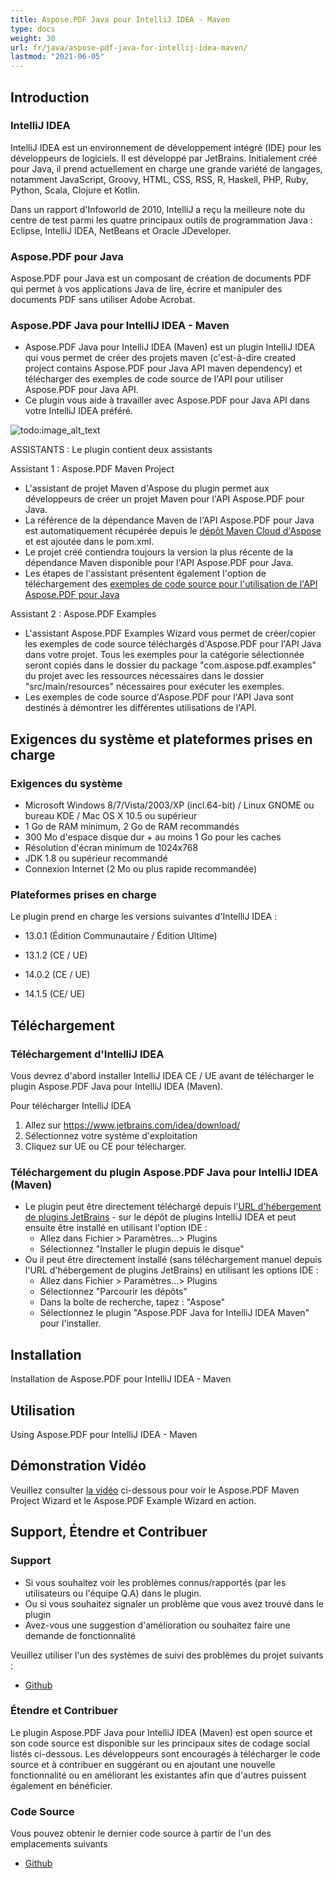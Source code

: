```yaml
---
title: Aspose.PDF Java pour IntelliJ IDEA - Maven
type: docs
weight: 30
url: fr/java/aspose-pdf-java-for-intellij-idea-maven/
lastmod: "2021-06-05"
---
```


## Introduction

### IntelliJ IDEA

IntelliJ IDEA est un environnement de développement intégré (IDE) pour les développeurs de logiciels. Il est développé par JetBrains. Initialement créé pour Java, il prend actuellement en charge une grande variété de langages, notamment JavaScript, Groovy, HTML, CSS, RSS, R, Haskell, PHP, Ruby, Python, Scala, Clojure et Kotlin.

Dans un rapport d'Infoworld de 2010, IntelliJ a reçu la meilleure note du centre de test parmi les quatre principaux outils de programmation Java : Eclipse, IntelliJ IDEA, NetBeans et Oracle JDeveloper.

### Aspose.PDF pour Java

Aspose.PDF pour Java est un composant de création de documents PDF qui permet à vos applications Java de lire, écrire et manipuler des documents PDF sans utiliser Adobe Acrobat.

### Aspose.PDF Java pour IntelliJ IDEA - Maven

- Aspose.PDF Java pour IntelliJ IDEA (Maven) est un plugin IntelliJ IDEA qui vous permet de créer des projets maven (c'est-à-dire
 created project contains Aspose.PDF pour Java API maven dependency) et télécharger des exemples de code source de l'API pour utiliser Aspose.PDF pour Java API.
- Ce plugin vous aide à travailler avec Aspose.PDF pour Java API dans votre IntelliJ IDEA préféré.

![todo:image_alt_text](https://i.imgur.com/KWKGljg.png)

ASSISTANTS :
Le plugin contient deux assistants

Assistant 1 : Aspose.PDF Maven Project

- L'assistant de projet Maven d'Aspose du plugin permet aux développeurs de créer un projet Maven pour l'API Aspose.PDF pour Java.
- La référence de la dépendance Maven de l'API Aspose.PDF pour Java est automatiquement récupérée depuis le [dépôt Maven Cloud d'Aspose](https://repository.aspose.com/webapp/#/artifacts/browse/tree/General/repo) et est ajoutée dans le pom.xml.
- Le projet créé contiendra toujours la version la plus récente de la dépendance Maven disponible pour l'API Aspose.PDF pour Java.
- Les étapes de l'assistant présentent également l'option de téléchargement des [exemples de code source pour l'utilisation de l'API Aspose.PDF pour Java](https://github.com/aspose-pdf/Aspose.PDF-for-Java)


Assistant 2 : Aspose.PDF Examples
- L'assistant Aspose.PDF Examples Wizard vous permet de créer/copier les exemples de code source téléchargés d'Aspose.PDF pour l'API Java dans votre projet. Tous les exemples pour la catégorie sélectionnée seront copiés dans le dossier du package "com.aspose.pdf.examples" du projet avec les ressources nécessaires dans le dossier "src/main/resources" nécessaires pour exécuter les exemples.
- Les exemples de code source d'Aspose.PDF pour l'API Java sont destinés à démontrer les différentes utilisations de l'API.

## Exigences du système et plateformes prises en charge

### Exigences du système

- Microsoft Windows 8/7/Vista/2003/XP (incl.64-bit) / Linux GNOME ou bureau KDE / Mac OS X 10.5 ou supérieur
- 1 Go de RAM minimum, 2 Go de RAM recommandés
- 300 Mo d'espace disque dur + au moins 1 Go pour les caches
- Résolution d'écran minimum de 1024x768
- JDK 1.8 ou supérieur recommandé
- Connexion Internet (2 Mo ou plus rapide recommandée)

### Plateformes prises en charge

Le plugin prend en charge les versions suivantes d'IntelliJ IDEA :

- 13.0.1 (Édition Communautaire / Édition Ultime)
- 13.1.2 (CE / UE)
- 14.0.2 (CE / UE)

- 14.1.5 (CE/ UE)

## Téléchargement

### Téléchargement d'IntelliJ IDEA

Vous devrez d'abord installer IntelliJ IDEA CE / UE avant de télécharger le plugin Aspose.PDF Java pour IntelliJ IDEA (Maven).

Pour télécharger IntelliJ IDEA

1. Allez sur <https://www.jetbrains.com/idea/download/>
1. Sélectionnez votre système d'exploitation
1. Cliquez sur UE ou CE pour télécharger.

### Téléchargement du plugin Aspose.PDF Java pour IntelliJ IDEA (Maven)

- Le plugin peut être directement téléchargé depuis l'[URL d'hébergement de plugins JetBrains](https://goo.gl/z06gC0) - sur le dépôt de plugins IntelliJ IDEA
  et peut ensuite être installé en utilisant l'option IDE :
  - Allez dans Fichier > Paramètres...> Plugins
  - Sélectionnez "Installer le plugin depuis le disque"
- Ou il peut être directement installé (sans téléchargement manuel depuis l'URL d'hébergement de plugins JetBrains) en utilisant les options IDE :
  - Allez dans Fichier > Paramètres...> Plugins
  - Sélectionnez "Parcourir les dépôts"
  - Dans la boîte de recherche, tapez : "Aspose"
  - Sélectionnez le plugin "Aspose.PDF Java for IntelliJ IDEA Maven" pour l'installer.

## Installation

Installation de Aspose.PDF pour IntelliJ IDEA - Maven

## Utilisation

Using Aspose.PDF pour IntelliJ IDEA - Maven

## Démonstration Vidéo

Veuillez consulter [la vidéo](https://www.youtube.com/watch?v=KoGdZhoWzcI&feature=youtu.be) ci-dessous pour voir le Aspose.PDF Maven Project Wizard et le Aspose.PDF Example Wizard en action.

## Support, Étendre et Contribuer

### Support

- Si vous souhaitez voir les problèmes connus/rapportés (par les utilisateurs ou l'équipe Q.A) dans le plugin.
- Ou si vous souhaitez signaler un problème que vous avez trouvé dans le plugin
- Avez-vous une suggestion d'amélioration ou souhaitez faire une demande de fonctionnalité

Veuillez utiliser l'un des systèmes de suivi des problèmes du projet suivants :

- [Github](https://github.com/aspose-pdf/Aspose.PDF-for-Java/issues)

### Étendre et Contribuer

Le plugin Aspose.PDF Java pour IntelliJ IDEA (Maven) est open source et son code source est disponible sur les principaux sites de codage social listés ci-dessous. Les développeurs sont encouragés à télécharger le code source et à contribuer en suggérant ou en ajoutant une nouvelle fonctionnalité ou en améliorant les existantes afin que d'autres puissent également en bénéficier.

### Code Source

Vous pouvez obtenir le dernier code source à partir de l'un des emplacements suivants

- [Github](https://github.com/aspose-pdf/Aspose.PDF-for-Java/tree/master/Plugins)